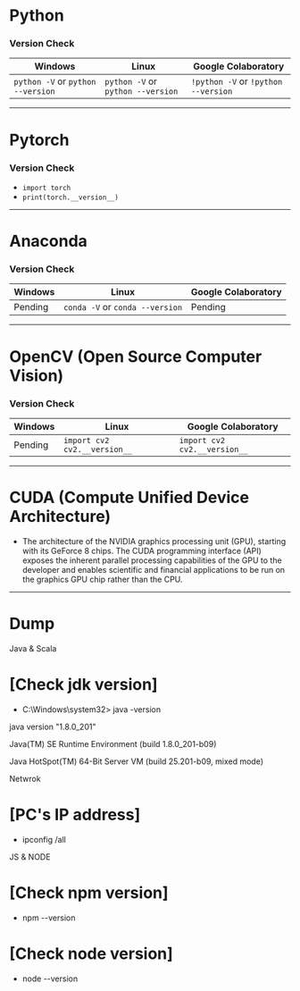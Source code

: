 # Python

### Version Check

   Windows                      | Linux                         | Google Colaboratory 
-------------                   | -------------                 | ------------
`python -V` or `python --version`   | `python -V` or `python --version` | `!python -V` or `!python --version`

---

# Pytorch

### Version Check

* `import torch`
* `print(torch.__version__)`

---

# Anaconda

### Version Check

   Windows                      | Linux                         | Google Colaboratory 
-------------                   | -------------                 | ------------
Pending                         | `conda -V` or `conda --version`   | Pending

---

# OpenCV (Open Source Computer Vision)

### Version Check

   Windows                      | Linux                         | Google Colaboratory 
-------------                   | -------------                 | ------------
Pending                         | `import cv2`  `cv2.__version__`   | `import cv2`  `cv2.__version__`

---

# CUDA (Compute Unified Device Architecture)
* The architecture of the NVIDIA graphics processing unit (GPU), starting with its GeForce 8 chips. The CUDA programming interface (API) exposes the inherent parallel processing capabilities of the GPU to the developer and enables scientific and financial applications to be run on the graphics GPU chip rather than the CPU.
                                

---

# Dump

Java & Scala

# [Check jdk version]

- C:\Windows\system32> java -version

java version
"1.8.0_201"

Java(TM) SE
Runtime Environment (build 1.8.0_201-b09)

Java HotSpot(TM)
64-Bit Server VM (build 25.201-b09, mixed mode)

Netwrok

# [PC's IP address]

- ipconfig /all

JS & NODE

# [Check npm version]

- npm --version

# [Check node version]

- node --version
